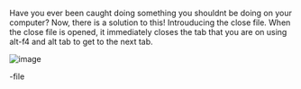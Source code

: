 Have you ever been caught doing something you shouldnt be doing on your computer?
Now, there is a solution to this!
Introuducing the close file. 
When the close file is opened, it immediately closes the tab that you are on using alt-f4 and alt tab to get to the next tab. 

![image](https://github.com/user-attachments/assets/e618a6f2-6eb3-4553-9797-092276d42e1f)

-file
